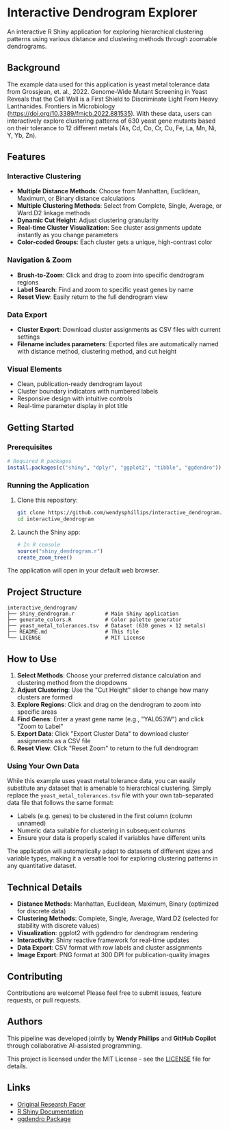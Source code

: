 # Interactive Dendrogram Explorer

An interactive R Shiny application for exploring hierarchical clustering patterns using various distance and clustering methods through zoomable dendrograms.

## Background

The example data used for this application is yeast metal tolerance data from Grossjean, et. al., 2022. Genome-Wide Mutant Screening in Yeast Reveals that the Cell Wall is a First Shield to Discriminate Light From Heavy Lanthanides. Frontiers in Microbiology (https://doi.org/10.3389/fmicb.2022.881535). With these data, users can interactively explore clustering patterns of 630 yeast gene mutants based on their tolerance to 12 different metals (As, Cd, Co, Cr, Cu, Fe, La, Mn, Ni, Y, Yb, Zn).

## Features

### Interactive Clustering
- **Multiple Distance Methods**: Choose from Manhattan, Euclidean, Maximum, or Binary distance calculations
- **Multiple Clustering Methods**: Select from Complete, Single, Average, or Ward.D2 linkage methods
- **Dynamic Cut Height**: Adjust clustering granularity
- **Real-time Cluster Visualization**: See cluster assignments update instantly as you change parameters
- **Color-coded Groups**: Each cluster gets a unique, high-contrast color

### Navigation & Zoom
- **Brush-to-Zoom**: Click and drag to zoom into specific dendrogram regions
- **Label Search**: Find and zoom to specific yeast genes by name
- **Reset View**: Easily return to the full dendrogram view

### Data Export
- **Cluster Export**: Download cluster assignments as CSV files with current settings
- **Filename includes parameters**: Exported files are automatically named with distance method, clustering method, and cut height

### Visual Elements
- Clean, publication-ready dendrogram layout
- Cluster boundary indicators with numbered labels
- Responsive design with intuitive controls
- Real-time parameter display in plot title

## Getting Started

### Prerequisites
```r
# Required R packages
install.packages(c("shiny", "dplyr", "ggplot2", "tibble", "ggdendro"))
```

### Running the Application
1. Clone this repository:
   ```bash
   git clone https://github.com/wendysphillips/interactive_dendrogram.git
   cd interactive_dendrogram
   ```

2. Launch the Shiny app:
   ```r
   # In R console
   source("shiny_dendrogram.r")
   create_zoom_tree()
   ```

The application will open in your default web browser.

## Project Structure

```
interactive_dendrogram/
├── shiny_dendrogram.r          # Main Shiny application
├── generate_colors.R           # Color palette generator
├── yeast_metal_tolerances.tsv  # Dataset (630 genes × 12 metals)
├── README.md                   # This file
└── LICENSE                     # MIT License
```

## How to Use

1. **Select Methods**: Choose your preferred distance calculation and clustering method from the dropdowns
2. **Adjust Clustering**: Use the "Cut Height" slider to change how many clusters are formed
3. **Explore Regions**: Click and drag on the dendrogram to zoom into specific areas
4. **Find Genes**: Enter a yeast gene name (e.g., "YAL053W") and click "Zoom to Label"
5. **Export Data**: Click "Export Cluster Data" to download cluster assignments as a CSV file
6. **Reset View**: Click "Reset Zoom" to return to the full dendrogram

### Using Your Own Data

While this example uses yeast metal tolerance data, you can easily substitute any dataset that is amenable to hierarchical clustering. Simply replace the `yeast_metal_tolerances.tsv` file with your own tab-separated data file that follows the same format:

- Labels (e.g. genes) to be clustered in the first column (column unnamed)
- Numeric data suitable for clustering in subsequent columns
- Ensure your data is properly scaled if variables have different units

The application will automatically adapt to datasets of different sizes and variable types, making it a versatile tool for exploring clustering patterns in any quantitative dataset.

## Technical Details

- **Distance Methods**: Manhattan, Euclidean, Maximum, Binary (optimized for discrete data)
- **Clustering Methods**: Complete, Single, Average, Ward.D2 (selected for stability with discrete values)
- **Visualization**: ggplot2 with ggdendro for dendrogram rendering
- **Interactivity**: Shiny reactive framework for real-time updates
- **Data Export**: CSV format with row labels and cluster assignments
- **Image Export**: PNG format at 300 DPI for publication-quality images


## Contributing

Contributions are welcome! Please feel free to submit issues, feature requests, or pull requests.

## Authors

This pipeline was developed jointly by **Wendy Phillips** and **GitHub Copilot** through collaborative AI-assisted programming.

This project is licensed under the MIT License - see the [LICENSE](LICENSE) file for details.

## Links

- [Original Research Paper](https://doi.org/10.3389/fmicb.2022.881535)
- [R Shiny Documentation](https://shiny.rstudio.com/)
- [ggdendro Package](https://cran.r-project.org/package=ggdendro)
